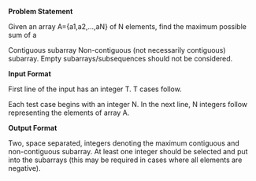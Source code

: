 **Problem Statement**

Given an array A={a1,a2,…,aN} of N elements, find the maximum possible sum of a

Contiguous subarray
Non-contiguous (not necessarily contiguous) subarray.
Empty subarrays/subsequences should not be considered.

**Input Format**

First line of the input has an integer T. T cases follow. 

Each test case begins with an integer N. In the next line, N integers follow representing the elements of array A.

**Output Format**

Two, space separated, integers denoting the maximum contiguous and non-contiguous subarray. At least one integer should be selected and put into the subarrays (this may be required in cases where all elements are negative).